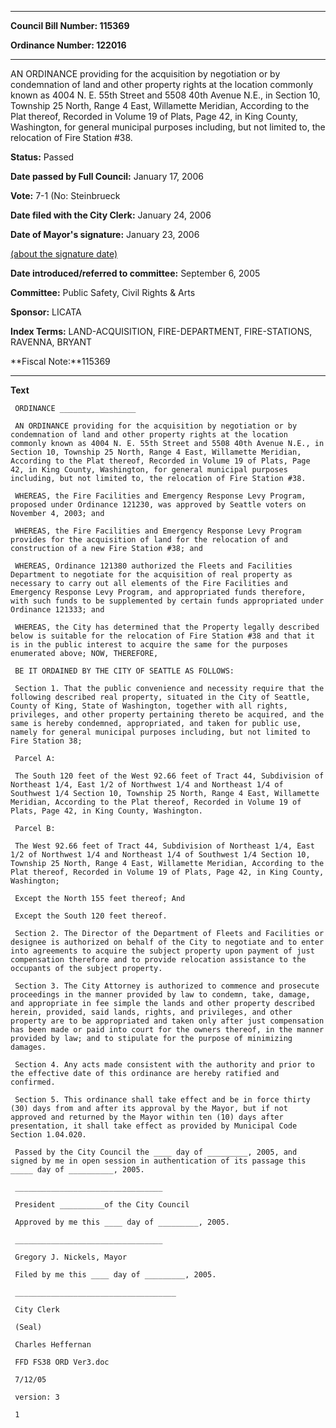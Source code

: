 

********

**Council Bill Number: 115369**
   
**Ordinance Number: 122016**
********

 AN ORDINANCE providing for the acquisition by negotiation or by condemnation of land and other property rights at the location commonly known as 4004 N. E. 55th Street and 5508 40th Avenue N.E., in Section 10, Township 25 North, Range 4 East, Willamette Meridian, According to the Plat thereof, Recorded in Volume 19 of Plats, Page 42, in King County, Washington, for general municipal purposes including, but not limited to, the relocation of Fire Station #38.

**Status:** Passed
   
**Date passed by Full Council:** January 17, 2006
   
**Vote:** 7-1 (No: Steinbrueck
   
**Date filed with the City Clerk:** January 24, 2006
   
**Date of Mayor's signature:** January 23, 2006
   
[(about the signature date)](/~public/approvaldate.htm)
   
   
   
**Date introduced/referred to committee:** September 6, 2005
   
**Committee:** Public Safety, Civil Rights & Arts
   
**Sponsor:** LICATA
   
   
**Index Terms:** LAND-ACQUISITION, FIRE-DEPARTMENT, FIRE-STATIONS, RAVENNA, BRYANT

**Fiscal Note:**115369

********

**Text**
   
```
 ORDINANCE _________________

 AN ORDINANCE providing for the acquisition by negotiation or by condemnation of land and other property rights at the location commonly known as 4004 N. E. 55th Street and 5508 40th Avenue N.E., in Section 10, Township 25 North, Range 4 East, Willamette Meridian, According to the Plat thereof, Recorded in Volume 19 of Plats, Page 42, in King County, Washington, for general municipal purposes including, but not limited to, the relocation of Fire Station #38.

 WHEREAS, the Fire Facilities and Emergency Response Levy Program, proposed under Ordinance 121230, was approved by Seattle voters on November 4, 2003; and

 WHEREAS, the Fire Facilities and Emergency Response Levy Program provides for the acquisition of land for the relocation of and construction of a new Fire Station #38; and

 WHEREAS, Ordinance 121380 authorized the Fleets and Facilities Department to negotiate for the acquisition of real property as necessary to carry out all elements of the Fire Facilities and Emergency Response Levy Program, and appropriated funds therefore, with such funds to be supplemented by certain funds appropriated under Ordinance 121333; and

 WHEREAS, the City has determined that the Property legally described below is suitable for the relocation of Fire Station #38 and that it is in the public interest to acquire the same for the purposes enumerated above; NOW, THEREFORE,

 BE IT ORDAINED BY THE CITY OF SEATTLE AS FOLLOWS:

 Section 1. That the public convenience and necessity require that the following described real property, situated in the City of Seattle, County of King, State of Washington, together with all rights, privileges, and other property pertaining thereto be acquired, and the same is hereby condemned, appropriated, and taken for public use, namely for general municipal purposes including, but not limited to Fire Station 38;

 Parcel A:

 The South 120 feet of the West 92.66 feet of Tract 44, Subdivision of Northeast 1/4, East 1/2 of Northwest 1/4 and Northeast 1/4 of Southwest 1/4 Section 10, Township 25 North, Range 4 East, Willamette Meridian, According to the Plat thereof, Recorded in Volume 19 of Plats, Page 42, in King County, Washington.

 Parcel B:

 The West 92.66 feet of Tract 44, Subdivision of Northeast 1/4, East 1/2 of Northwest 1/4 and Northeast 1/4 of Southwest 1/4 Section 10, Township 25 North, Range 4 East, Willamette Meridian, According to the Plat thereof, Recorded in Volume 19 of Plats, Page 42, in King County, Washington;

 Except the North 155 feet thereof; And

 Except the South 120 feet thereof.

 Section 2. The Director of the Department of Fleets and Facilities or designee is authorized on behalf of the City to negotiate and to enter into agreements to acquire the subject property upon payment of just compensation therefore and to provide relocation assistance to the occupants of the subject property.

 Section 3. The City Attorney is authorized to commence and prosecute proceedings in the manner provided by law to condemn, take, damage, and appropriate in fee simple the lands and other property described herein, provided, said lands, rights, and privileges, and other property are to be appropriated and taken only after just compensation has been made or paid into court for the owners thereof, in the manner provided by law; and to stipulate for the purpose of minimizing damages.

 Section 4. Any acts made consistent with the authority and prior to the effective date of this ordinance are hereby ratified and confirmed.

 Section 5. This ordinance shall take effect and be in force thirty (30) days from and after its approval by the Mayor, but if not approved and returned by the Mayor within ten (10) days after presentation, it shall take effect as provided by Municipal Code Section 1.04.020.

 Passed by the City Council the ____ day of _________, 2005, and signed by me in open session in authentication of its passage this _____ day of __________, 2005.

 _________________________________

 President __________of the City Council

 Approved by me this ____ day of _________, 2005.

 _________________________________

 Gregory J. Nickels, Mayor

 Filed by me this ____ day of _________, 2005.

 ____________________________________

 City Clerk

 (Seal)

 Charles Heffernan

 FFD FS38 ORD Ver3.doc

 7/12/05

 version: 3

 1

```
